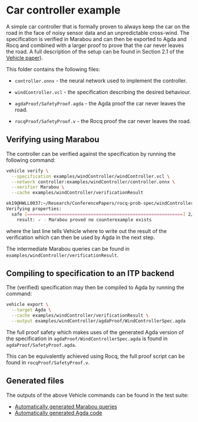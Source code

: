 # Car controller example

A simple car controller that is formally proven to always keep the car on the road in the face of noisy sensor data and an unpredictable cross-wind. The
specification is verified in Marabou and can then be exported to Agda and Rocq and
combined with a larger proof to prove that the car never leaves the road. A full
description of the setup can be found in Section 2.1 of the [Vehicle paper](https://arxiv.org/pdf/2202.05207v1.pdf)).

This folder contains the following files:

- `controller.onnx` - the neural network used to implement the controller.

- `windController.vcl` - the specification describing the desired behaviour.

- `agdaProof/SafetyProof.agda` - the Agda proof the car never leaves the road.

- `rocqProof/SafetyProof.v` - the Rocq proof the car never leaves the road.

## Verifying using Marabou

The controller can be verified against the specification by running the following command:

```bash
vehicle verify \
  --specification examples/windController/windController.vcl \
  --network controller:examples/windController/controller.onnx \
  --verifier Marabou \
  --cache examples/windController/verificationResult
```
```bash
ek19@HWLL0037:~/Research/ConferencePapers/rocq-prob-spec/windController$ vehicle verify   --specification windController.vcl   --network controller:controller.onnx --verifier Marabou --verifier-location ~/Research/Marabou/Marabou/build/Marabou
Verifying properties:
  safe [===========================================================] 2/2 queries
    result: 🗸 - Marabou proved no counterexample exists
```

where the last line tells Vehicle where to write out the result of the verification
which can then be used by Agda in the next step.

The intermediate Marabou queries can be found in `examples/windController/verificationResult`.

## Compiling to specification to an ITP backend

The (verified) specification may then be compiled to Agda by running the command:

```bash
vehicle export \
  --target Agda \
  --cache examples/windController/verificationResult \
  --output examples/windController/agdaProof/WindControllerSpec.agda
```

The full proof safety which makes uses of the generated Agda version of the specification in `agdaProof/WindControllerSpec.agda` is found in `agdaProof/SafetyProof.agda`.

This can be equivalently achieved using Rocq, the full proof script can be found in `rocqProof/SafetyProof.v`.

## Generated files

The outputs of the above Vehicle commands can be found in the test suite:

- [Automatically generated Marabou queries](https://github.com/vehicle-lang/vehicle/tree/dev/test/Test/Compile/Golden/windController/windController-output-marabou)
- [Automatically generated Agda code](https://github.com/vehicle-lang/vehicle/blob/dev/test/Test/Compile/Golden/windController/windController-output.agda)
